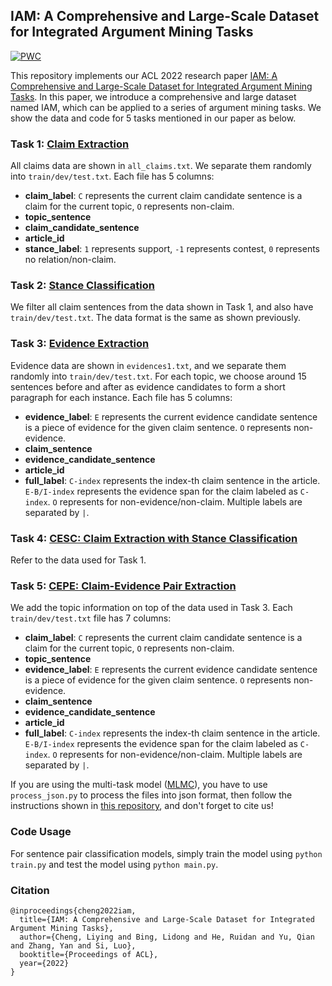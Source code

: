 ## IAM: A Comprehensive and Large-Scale Dataset for Integrated Argument Mining Tasks

[![PWC](https://img.shields.io/badge/PapersWithCode-Benchmark-%232cafb1)](https://paperswithcode.com/paper/iam-a-comprehensive-and-large-scale-dataset)

This repository implements our ACL 2022 research paper [IAM: A Comprehensive and Large-Scale Dataset for Integrated Argument Mining Tasks](https://arxiv.org/pdf/2203.12257.pdf). In this paper, we introduce a comprehensive and large dataset named IAM, which can be applied to a series of argument mining tasks. We show the data and code for 5 tasks mentioned in our paper as below.

### Task 1: [Claim Extraction](https://github.com/LiyingCheng95/IAM/tree/main/claims)

All claims data are shown in `all_claims.txt`. We separate them randomly into `train/dev/test.txt`. Each file has 5 columns:

- **claim_label**: `C` represents the current claim candidate sentence is a claim for the current topic, `O` represents non-claim.
- **topic_sentence**
- **claim_candidate_sentence**
- **article_id**
- **stance_label**: `1` represents support, `-1` represents contest, `0` represents no relation/non-claim.

### Task 2: [Stance Classification](https://github.com/LiyingCheng95/IAM/tree/main/stance)

We filter all claim sentences from the data shown in Task 1, and also have `train/dev/test.txt`. The data format is the same as shown previously.

### Task 3: [Evidence Extraction](https://github.com/LiyingCheng95/IAM/tree/main/evidence)

Evidence data are shown in `evidences1.txt`, and we separate them randomly into `train/dev/test.txt`. For each topic, we choose around 15 sentences before and after as evidence candidates to form a short paragraph for each instance. Each file has 5 columns:
- **evidence_label**: `E` represents the current evidence candidate sentence is a piece of evidence for the given claim sentence. `O` represents non-evidence.
- **claim_sentence**
- **evidence_candidate_sentence**
- **article_id**
- **full_label**: `C-index` represents the index-th claim sentence in the article. `E-B/I-index` represents the evidence span for the claim labeled as `C-index`. `O` represents for non-evidence/non-claim. Multiple labels are separated by `|`.

### Task 4: [CESC: Claim Extraction with Stance Classification](https://github.com/LiyingCheng95/IAM/tree/main/CESC)

Refer to the data used for Task 1.

### Task 5: [CEPE: Claim-Evidence Pair Extraction](https://github.com/LiyingCheng95/IAM/tree/main/CEPE)

We add the topic information on top of the data used in Task 3. Each `train/dev/test.txt` file has 7 columns:
- **claim_label**: `C` represents the current claim candidate sentence is a claim for the current topic, `O` represents non-claim.
- **topic_sentence**
- **evidence_label**: `E` represents the current evidence candidate sentence is a piece of evidence for the given claim sentence. `O` represents non-evidence.
- **claim_sentence**
- **evidence_candidate_sentence**
- **article_id**
- **full_label**: `C-index` represents the index-th claim sentence in the article. `E-B/I-index` represents the evidence span for the claim labeled as `C-index`. `O` represents for non-evidence/non-claim. Multiple labels are separated by `|`.

If you are using the multi-task model ([MLMC](https://aclanthology.org/2021.acl-long.496.pdf)), you have to use `process_json.py` to process the files into json format, then follow the instructions shown in [this repository](https://github.com/TianyuTerry/MLMC), and don't forget to cite us!


### Code Usage
For sentence pair classification models, simply train the model using ```python train.py``` and test the model using ```python main.py```.

### Citation
```
@inproceedings{cheng2022iam,
  title={IAM: A Comprehensive and Large-Scale Dataset for Integrated Argument Mining Tasks},
  author={Cheng, Liying and Bing, Lidong and He, Ruidan and Yu, Qian and Zhang, Yan and Si, Luo},
  booktitle={Proceedings of ACL},
  year={2022}
}
```
